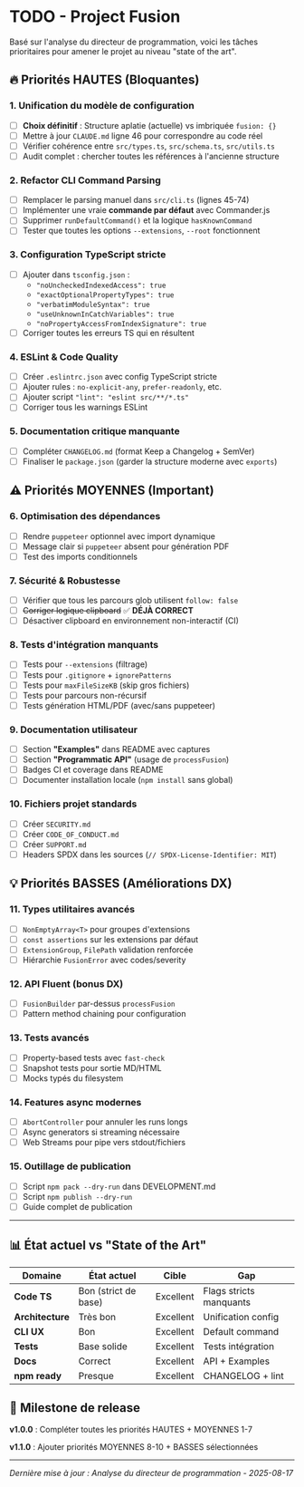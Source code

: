 # TODO - Project Fusion

Basé sur l'analyse du directeur de programmation, voici les tâches prioritaires pour amener le projet au niveau "state of the art".

## 🔥 Priorités HAUTES (Bloquantes)

### 1. Unification du modèle de configuration
- [ ] **Choix définitif** : Structure aplatie (actuelle) vs imbriquée `fusion: {}`
- [ ] Mettre à jour `CLAUDE.md` ligne 46 pour correspondre au code réel
- [ ] Vérifier cohérence entre `src/types.ts`, `src/schema.ts`, `src/utils.ts`
- [ ] Audit complet : chercher toutes les références à l'ancienne structure

### 2. Refactor CLI Command Parsing  
- [ ] Remplacer le parsing manuel dans `src/cli.ts` (lignes 45-74)
- [ ] Implémenter une vraie **commande par défaut** avec Commander.js
- [ ] Supprimer `runDefaultCommand()` et la logique `hasKnownCommand`
- [ ] Tester que toutes les options `--extensions`, `--root` fonctionnent

### 3. Configuration TypeScript stricte
- [ ] Ajouter dans `tsconfig.json` :
  - `"noUncheckedIndexedAccess": true`
  - `"exactOptionalPropertyTypes": true` 
  - `"verbatimModuleSyntax": true`
  - `"useUnknownInCatchVariables": true`
  - `"noPropertyAccessFromIndexSignature": true`
- [ ] Corriger toutes les erreurs TS qui en résultent

### 4. ESLint & Code Quality
- [ ] Créer `.eslintrc.json` avec config TypeScript stricte
- [ ] Ajouter rules : `no-explicit-any`, `prefer-readonly`, etc.
- [ ] Ajouter script `"lint": "eslint src/**/*.ts"`
- [ ] Corriger tous les warnings ESLint

### 5. Documentation critique manquante
- [ ] Compléter `CHANGELOG.md` (format Keep a Changelog + SemVer)
- [ ] Finaliser le `package.json` (garder la structure moderne avec `exports`)

## ⚠️ Priorités MOYENNES (Important)

### 6. Optimisation des dépendances
- [ ] Rendre `puppeteer` optionnel avec import dynamique
- [ ] Message clair si `puppeteer` absent pour génération PDF
- [ ] Test des imports conditionnels

### 7. Sécurité & Robustesse  
- [ ] Vérifier que tous les parcours glob utilisent `follow: false`
- [ ] ~~Corriger logique clipboard~~ ✅ **DÉJÀ CORRECT**
- [ ] Désactiver clipboard en environnement non-interactif (CI)

### 8. Tests d'intégration manquants
- [ ] Tests pour `--extensions` (filtrage)
- [ ] Tests pour `.gitignore` + `ignorePatterns` 
- [ ] Tests pour `maxFileSizeKB` (skip gros fichiers)
- [ ] Tests pour parcours non-récursif
- [ ] Tests génération HTML/PDF (avec/sans puppeteer)

### 9. Documentation utilisateur
- [ ] Section **"Examples"** dans README avec captures
- [ ] Section **"Programmatic API"** (usage de `processFusion`)
- [ ] Badges CI et coverage dans README
- [ ] Documenter installation locale (`npm install` sans global)

### 10. Fichiers projet standards
- [ ] Créer `SECURITY.md`
- [ ] Créer `CODE_OF_CONDUCT.md` 
- [ ] Créer `SUPPORT.md`
- [ ] Headers SPDX dans les sources (`// SPDX-License-Identifier: MIT`)

## 💡 Priorités BASSES (Améliorations DX)

### 11. Types utilitaires avancés
- [ ] `NonEmptyArray<T>` pour groupes d'extensions
- [ ] `const assertions` sur les extensions par défaut
- [ ] `ExtensionGroup`, `FilePath` validation renforcée
- [ ] Hiérarchie `FusionError` avec codes/severity

### 12. API Fluent (bonus DX)
- [ ] `FusionBuilder` par-dessus `processFusion`
- [ ] Pattern method chaining pour configuration

### 13. Tests avancés
- [ ] Property-based tests avec `fast-check`
- [ ] Snapshot tests pour sortie MD/HTML
- [ ] Mocks typés du filesystem

### 14. Features async modernes
- [ ] `AbortController` pour annuler les runs longs
- [ ] Async generators si streaming nécessaire
- [ ] Web Streams pour pipe vers stdout/fichiers

### 15. Outillage de publication
- [ ] Script `npm pack --dry-run` dans DEVELOPMENT.md
- [ ] Script `npm publish --dry-run` 
- [ ] Guide complet de publication

---

## 📊 État actuel vs "State of the Art"

| Domaine | État actuel | Cible | Gap |
|---------|-------------|-------|-----|
| **Code TS** | Bon (strict de base) | Excellent | Flags stricts manquants |
| **Architecture** | Très bon | Excellent | Unification config |
| **CLI UX** | Bon | Excellent | Default command |
| **Tests** | Base solide | Excellent | Tests intégration |
| **Docs** | Correct | Excellent | API + Examples |
| **npm ready** | Presque | Excellent | CHANGELOG + lint |

## 🎯 Milestone de release

**v1.0.0** : Compléter toutes les priorités HAUTES + MOYENNES 1-7

**v1.1.0** : Ajouter priorités MOYENNES 8-10 + BASSES sélectionnées

---

*Dernière mise à jour : Analyse du directeur de programmation - 2025-08-17*